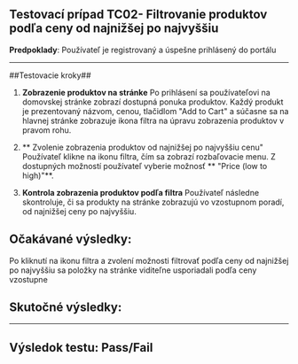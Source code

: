 
## Testovací prípad TC02- Filtrovanie produktov podľa ceny od najnižšej po najvyššiu

**Predpoklady**: Používateľ je registrovaný a úspešne prihlásený do portálu

---

##Testovacie kroky##

1. **Zobrazenie produktov na stránke**
Po prihlásení sa používateľovi na domovskej stránke zobrazí dostupná ponuka produktov. Každý produkt je prezentovaný  názvom, cenou, tlačidlom "Add to Cart" a súčasne sa na hlavnej stránke zobrazuje ikona filtra na úpravu zobrazenia produktov v pravom rohu.

2. ** Zvolenie zobrazenia produktov od najnižšej po najvyššiu cenu"
Používateľ klikne na ikonu filtra, čím sa zobrazí rozbaľovacie menu. Z dostupných možností používateľ vyberie možnosť ** "Price (low to high)"**.

4. **Kontrola zobrazenia produktov podľa filtra**
Používateľ následne skontroluje, či sa produkty na stránke zobrazujú vo vzostupnom poradí, od najnižšej ceny po najvyššiu.

## Očakávané výsledky:
Po kliknutí na ikonu filtra a zvolení možnosti filtrovať podľa ceny od najnižšej po najvyššiu sa položky na stránke viditeľne usporiadali podľa ceny vzostupne

## Skutočné výsledky:

---



## Výsledok testu: Pass/Fail

